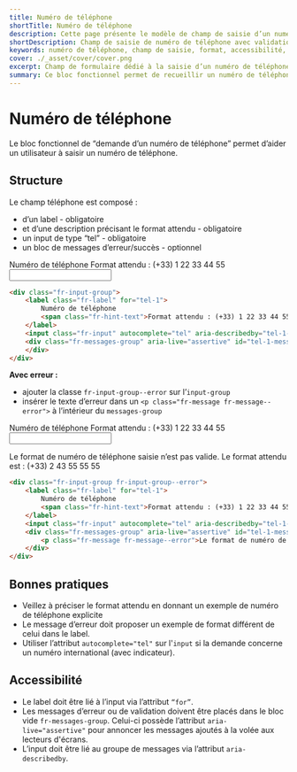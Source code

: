 ```yaml
---
title: Numéro de téléphone
shortTitle: Numéro de téléphone
description: Cette page présente le modèle de champ de saisie d’un numéro de téléphone en précisant la structure attendue, les règles de validation, les bonnes pratiques et les exigences d’accessibilité.
shortDescription: Champ de saisie de numéro de téléphone avec validation
keywords: numéro de téléphone, champ de saisie, format, accessibilité, validation, message d’erreur, input tel, DSFR
cover: ./_asset/cover/cover.png
excerpt: Champ de formulaire dédié à la saisie d’un numéro de téléphone avec format attendu, messages d’erreur et accessibilité.
summary: Ce bloc fonctionnel permet de recueillir un numéro de téléphone à l’aide d’un champ structuré conforme au Design Système de l’État. Il inclut un label avec exemple de format, un champ input de type tel, et des messages d’erreur contextualisés. La page fournit également des recommandations pour améliorer la compréhension du format attendu et garantir l’accessibilité pour tous les utilisateurs.
---
```


# Numéro de téléphone

Le bloc fonctionnel de “demande d’un numéro de téléphone” permet d’aider un utilisateur à saisir un numéro de téléphone.

## Structure

Le champ téléphone est composé :

- d’un label - obligatoire
- et d’une description précisant le format attendu - obligatoire
- un input de type “tel” - obligatoire
- un bloc de messages d’erreur/succès - optionnel

<div class="dsfr-doc-preview">
<div class="fr-input-group">
    <label class="fr-label" for="tel-1">
        Numéro de téléphone
        <span class="fr-hint-text">Format attendu : (+33) 1 22 33 44 55</span>
    </label>
    <input class="fr-input" autocomplete="tel" aria-describedby="tel-1-message-error" id="tel-1422" type="tel">
    <div class="fr-messages-group" aria-live="assertive" id="tel-1-messages">
    </div>
</div>
</div>

```html
<div class="fr-input-group">
    <label class="fr-label" for="tel-1">
        Numéro de téléphone
        <span class="fr-hint-text">Format attendu : (+33) 1 22 33 44 55</span>
    </label>
    <input class="fr-input" autocomplete="tel" aria-describedby="tel-1-message-error" id="tel-1422" type="tel">
    <div class="fr-messages-group" aria-live="assertive" id="tel-1-messages">
    </div>
</div>
```

**Avec erreur :**

- ajouter la classe `fr-input-group--error` sur l’`input-group`
- insérer le texte d’erreur dans un `<p class="fr-message fr-message--error">` à l’intérieur du `messages-group`

<div class="dsfr-doc-preview">
<div class="fr-input-group fr-input-group--error">
    <label class="fr-label" for="tel-1">
        Numéro de téléphone
        <span class="fr-hint-text">Format attendu : (+33) 1 22 33 44 55</span>
    </label>
    <input class="fr-input" autocomplete="tel" aria-describedby="tel-1-message-error" id="tel-1422" type="tel">
    <div class="fr-messages-group" aria-live="assertive" id="tel-1-messages">
        <p class="fr-message fr-message--error">Le format de numéro de téléphone saisie n’est pas valide. Le format attendu est : (+33) 2 43 55 55 55</p>
    </div>
</div>
</div>

```html
<div class="fr-input-group fr-input-group--error">
    <label class="fr-label" for="tel-1">
        Numéro de téléphone
        <span class="fr-hint-text">Format attendu : (+33) 1 22 33 44 55</span>
    </label>
    <input class="fr-input" autocomplete="tel" aria-describedby="tel-1-message-error" id="tel-1422" type="tel">
    <div class="fr-messages-group" aria-live="assertive" id="tel-1-messages">
        <p class="fr-message fr-message--error">Le format de numéro de téléphone saisie n’est pas valide. Le format attendu est : (+33) 2 43 55 55 55</p>
    </div>
</div>
```

## Bonnes pratiques

- Veillez à préciser le format attendu en donnant un exemple de numéro de téléphone explicite
- Le message d’erreur doit proposer un exemple de format différent de celui dans le label.
- Utiliser l’attribut `autocomplete="tel"` sur l'`input` si la demande concerne un numéro international (avec indicateur).

## Accessibilité

- Le label doit être lié à l’input via l’attribut `“for”`.
- Les messages d’erreur ou de validation doivent être placés dans le bloc vide `fr-messages-group`. Celui-ci possède l’attribut `aria-live="assertive"` pour annoncer les messages ajoutés à la volée aux lecteurs d'écrans.
- L’input doit être lié au groupe de messages via l’attribut `aria-describedby`.
